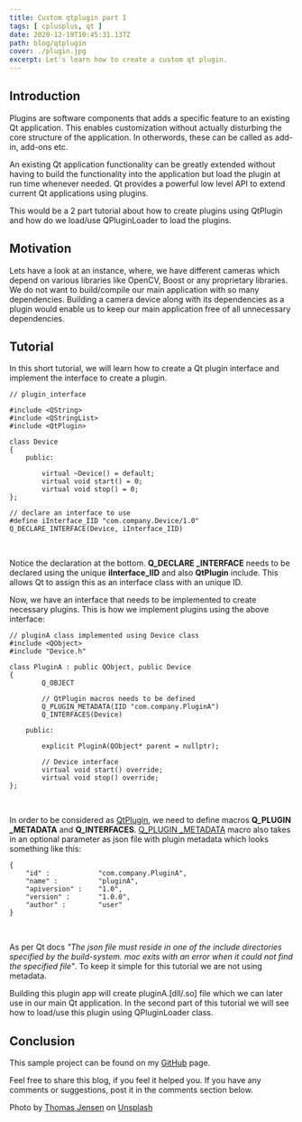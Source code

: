 ```yaml
---
title: Custom qtplugin part I
tags: [ cplusplus, qt ]
date: 2020-12-19T10:45:31.137Z
path: blog/qtplugin
cover: ./plugin.jpg
excerpt: Let's learn how to create a custom qt plugin.  
---
```


## Introduction

Plugins are software components that adds a specific feature to an existing Qt application. This enables customization without actually disturbing the core structure of the application. In otherwords, these can be called as add-in, add-ons etc.

An existing Qt application functionality can be greatly extended without having to build the functionality into the application but load the plugin at run time whenever needed. Qt provides a powerful low level API to extend current Qt applications using plugins. 

This would be a 2 part tutorial about how to create plugins using QtPlugin and how do we load/use QPluginLoader to load the plugins.

## Motivation

Lets have a look at an instance, where, we have different cameras which depend on various libraries like OpenCV, Boost or any proprietary libraries. We do not want to build/compile our main application with so many dependencies. Building a camera device along with its dependencies as a plugin would enable us to keep our main application free of all unnecessary dependencies.

## Tutorial

In this short tutorial, we will learn how to create a Qt plugin interface and implement the interface to create a plugin.

```JS
// plugin_interface

#include <QString>
#include <QStringList>
#include <QtPlugin>

class Device
{
    public:

        virtual ~Device() = default;
        virtual void start() = 0;
        virtual void stop() = 0;
};

// declare an interface to use
#define iInterface_IID "com.company.Device/1.0"
Q_DECLARE_INTERFACE(Device, iInterface_IID)

``` 
<br />

Notice the declaration at the bottom. **Q_DECLARE _INTERFACE** needs to be declared using the unique **iInterface_IID** and also **QtPlugin** include.
This allows Qt to assign this as an interface class with an unique ID.

Now, we have an interface that needs to be implemented to create necessary plugins. This is how we implement plugins using the above interface:

```JS
// pluginA class implemented using Device class
#include <QObject>
#include "Device.h"

class PluginA : public QObject, public Device
{
        Q_OBJECT
        
        // QtPlugin macros needs to be defined
        Q_PLUGIN_METADATA(IID "com.company.PluginA")
        Q_INTERFACES(Device)

    public:

        explicit PluginA(QObject* parent = nullptr);

        // Device interface
        virtual void start() override;
        virtual void stop() override;
};

``` 
<br />

In order to be considered as [QtPlugin](https://doc.qt.io/qt-5/qtplugin.html), we need to define macros **Q_PLUGIN _METADATA** and **Q_INTERFACES**. [Q_PLUGIN _METADATA](https://doc.qt.io/qt-5/qtplugin.html#Q_PLUGIN_METADATA) macro also takes in an optional parameter as json file with plugin metadata which looks something like this:

```JS
{
    "id" :            "com.company.PluginA",
    "name" :          "pluginA",
    "apiversion" :    "1.0",
    "version" :       "1.0.0",
    "author" :        "user"
}

```
<br />

As per Qt docs *"The json file must reside in one of the include directories specified by the build-system. moc exits with an error when it could not find the specified file"*. To keep it simple for this tutorial we are not using metadata. 

Building this plugin app will create pluginA.[dll/.so] file which we can later use in our main Qt application. In the second part of this tutorial we will see how to load/use this plugin using QPluginLoader class.

## Conclusion

This sample project can be found on my [GitHub](https://github.com/SurKM9/PluginLoaderApp) page.

Feel free to share this blog, if you feel it helped you. If you have any comments or suggestions, post it in the comments section below.

<span>Photo by <a href="https://unsplash.com/@thomasjsn?utm_source=unsplash&amp;utm_medium=referral&amp;utm_content=creditCopyText">Thomas Jensen</a> on <a href="https://unsplash.com/s/photos/plugin?utm_source=unsplash&amp;utm_medium=referral&amp;utm_content=creditCopyText">Unsplash</a></span>